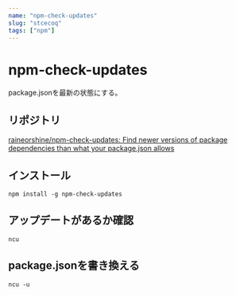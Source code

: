 ```yaml
---
name: "npm-check-updates"
slug: "stcecoq"
tags: ["npm"]
---
```


# npm-check-updates

package.jsonを最新の状態にする。

## リポジトリ

[raineorshine/npm-check-updates: Find newer versions of package dependencies than what your package.json allows](https://github.com/raineorshine/npm-check-updates)

## インストール

```
npm install -g npm-check-updates
```

## アップデートがあるか確認

```
ncu
```

## package.jsonを書き換える

```
ncu -u
```

